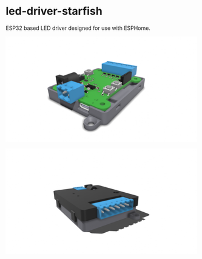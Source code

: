 # led-driver-starfish
 ESP32 based LED driver designed for use with ESPHome.

![Starfish-Visual](assets/Starfish-Visual.png)

![Starfish-Visual](assets/Starfish-Closed.png)
